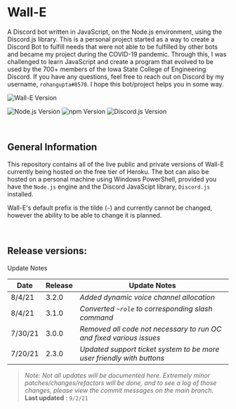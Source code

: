 # Wall-E
A Discord bot written in JavaScript, on the Node.js environment, using the Discord.js library. This is a personal project started as a way to create a Discord Bot to fulfill needs that were not able to be fulfilled by other bots and became my project during the COVID-19 pandemic. Through this, I was challenged to learn JavaScript and create a program that evolved to be used by the 700+ members of the Iowa State College of Engineering Discord. If you have any questions, feel free to reach out on Discord by my username, `rohangupta#8570`. I hope this bot/project helps you in some way.


![Wall-E Version](https://img.shields.io/badge/Version-v._3.2.4-lightgreen)

![Node.js Version](https://img.shields.io/badge/Node.js-v._16.4.2-lightblue) ![npm Version](https://img.shields.io/badge/npm-v._6.14.6-lightblue) ![Discord.js Version](https://img.shields.io/badge/Discord.js-v._13.1.0-lightblue)

<br/>

## General Information
This repository contains all of the live public and private versions of Wall-E currently being hosted on the free tier of Heroku. The bot can also be hosted on a personal machine using Windows PowerShell, provided you have the `Node.js` engine and the Discord JavaScipt library, `Discord.js` installed.

Wall-E's default prefix is the tilde (`~`) and currently cannot be changed, however the ability to be able to change it is planned.

<br/>

## Release versions:
Update Notes


| Date | Release | Update Notes |
| - | - | - |
| 8/4/21 | 3.2.0 | *Added dynamic voice channel allocation* |
| 8/4/21 | 3.1.0 | *Converted `~role` to corresponding slash command* |
| 7/30/21 | 3.0.0 | *Removed all code not necessary to run OC and fixed various issues* |
| 7/20/21 | 2.3.0 | *Updated support ticket system to be more user friendly with buttons* |


>*Note: Not all updates will be documented here. Extremely minor patches/changes/refactors will be done, and to see a log of those changes, please view the commit messages on the main branch.*\
> **Last updated** : `9/2/21`